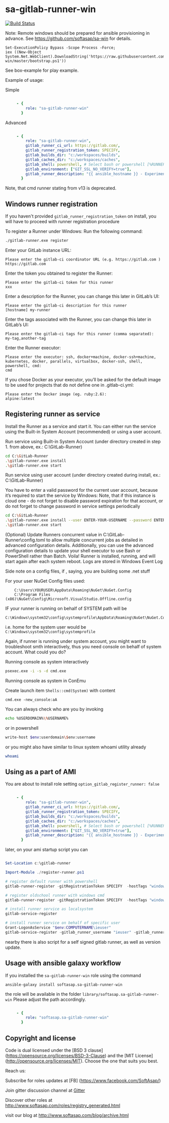sa-gitlab-runner-win
====================

[![Build Status](https://travis-ci.org/softasap/sa-gitlab-runner-win.svg?branch=master)](https://travis-ci.org/softasap/sa-gitlab-runner-win)

Note: Remote windows should be prepared for ansible provisioning in advance. See https://github.com/softasap/sa-win for details.

```pwsh
Set-ExecutionPolicy Bypass -Scope Process -Force;
iex ((New-Object System.Net.WebClient).DownloadString('https://raw.githubusercontent.com/softasap/sa-win/master/bootstrap.ps1'))
```

See box-example for play example.

Example of usage:

Simple

```YAML

     - {
         role: "sa-gitlab-runner-win"
       }


```

Advanced

```YAML

     - {
         role: "sa-gitlab-runner-win",
         gitlab_runner_ci_url: https://gitlab.com/,
         gitlab_runner_registration_token: SPECIFY,
         gitlab_builds_dir: "c:/workspaces/builds",
         gitlab_caches_dir: "c:/workspaces/caches",
         gitlab_shell: powershell, # Select bash or powershell [%RUNNER_SHELL%]
         gitlab_environment: ["GIT_SSL_NO_VERIFY=true"],
         gitlab_runner_description: "{{ ansible_hostname }} - Experimental windows runner"
       }


```

Note, that cmd runner stating from v13 is deprecated.

Windows runner registration
---------------------------

If you haven't provided `gitlab_runner_registration_token` on install, you will have to proceed with runner registration procedure


To register a Runner under Windows:
Run the following command:

```sh
./gitlab-runner.exe register
```

Enter your GitLab instance URL:

```
Please enter the gitlab-ci coordinator URL (e.g. https://gitlab.com )
https://gitlab.com
```

Enter the token you obtained to register the Runner:

```
Please enter the gitlab-ci token for this runner
xxx
```

Enter a description for the Runner, you can change this later in GitLab’s UI:

```
Please enter the gitlab-ci description for this runner
[hostname] my-runner
```

Enter the tags associated with the Runner, you can change this later in GitLab’s UI:

```
Please enter the gitlab-ci tags for this runner (comma separated):
my-tag,another-tag
```

Enter the Runner executor:

```
Please enter the executor: ssh, docker+machine, docker-ssh+machine, kubernetes, docker, parallels, virtualbox, docker-ssh, shell, powershell, cmd:
cmd
```

If you chose Docker as your executor, you’ll be asked for the default image to be used for projects that do not define one in .gitlab-ci.yml:

```
Please enter the Docker image (eg. ruby:2.6):
alpine:latest
```

Registering runner as service
-----------------------------

Install the Runner as a service and start it. You can either run the service using the Built-in System Account (recommended) or using a user account.

Run service using Built-in System Account (under directory created in step 1. from above, ex.: C:\GitLab-Runner)

```sh
cd C:\GitLab-Runner
.\gitlab-runner.exe install
.\gitlab-runner.exe start
```

Run service using user account (under directory created during install, ex.: C:\GitLab-Runner)

You have to enter a valid password for the current user account, because it’s required to start the service by Windows:
Note, that if this instance is cloud one - do not forget to disable password expiration for that account, or do not forget
to change password in service settings periodically

```sh
cd C:\GitLab-Runner
.\gitlab-runner.exe install --user ENTER-YOUR-USERNAME --password ENTER-YOUR-PASSWORD
.\gitlab-runner.exe start
```

(Optional) Update Runners concurrent value in C:\GitLab-Runner\config.toml to allow multiple concurrent jobs as detailed in advanced configuration details. Additionally, you can use the advanced configuration details to update your shell executor to use Bash or PowerShell rather than Batch.
Voila! Runner is installed, running, and will start again after each system reboot. Logs are stored in Windows Event Log

Side note on a config files, if , saying, you are building some .net stuff

For your user NuGet Config files used:

```
    C:\Users\YOURUSER\AppData\Roaming\NuGet\NuGet.Config
    C:\Program Files (x86)\NuGet\Config\Microsoft.VisualStudio.Offline.config
```

IF  your runner is running on behalf of SYSTEM path will be
```
C:\Windows\system32\config\systemprofile\AppData\Roaming\NuGet\NuGet.Config
```

i.e. home for the system user would be `C:\Windows\system32\config\systemprofile`


Again, if runner is running under system account, you might want to troubleshoot smth interactively, thus you need console
on behalf of system account. What could you do?

Running console as system interactively

```sh
psexec.exe -i -s -d cmd.exe
```

Running console as system in ConEmu

Create launch item `Shells::cmd(System)` with content

```
cmd.exe -new_console:aA
```

You can always check who are you by invoking

```sh
echo %USERDOMAIN%\%USERNAME%
```

or in powershell

```sh
write-host $env:userdomain\$env:username
```

or you might also have similar to linux system whoami utility already

```sh
whoami
```

Using as a part of AMI
----------------------

You are about to install role setting `option_gitlab_register_runner: false`

```YAML

     - {
         role: "sa-gitlab-runner-win",
         gitlab_runner_ci_url: https://gitlab.com/,
         gitlab_runner_registration_token: SPECIFY,
         gitlab_builds_dir: "c:/workspaces/builds",
         gitlab_caches_dir: "c:/workspaces/caches",
         gitlab_shell: powershell, # Select bash or powershell [%RUNNER_SHELL%]
         gitlab_environment: ["GIT_SSL_NO_VERIFY=true"],
         gitlab_runner_description: "{{ ansible_hostname }} - Experimental windows runner"
       }
```

later, on your ami startup script you can 

```ps1

Set-Location c:\gitlab-runner

Import-Module ./register-runner.ps1

# register default runner with powershell
gitlab-runner-register -gitRegistrationToken SPECIFY  -hostTags "windows"

# register oldschool runner with windows cmd
gitlab-runner-register -gitRegistrationToken SPECIFY  -hostTags "windows" -gitlab_executor "shell" -gitlab_shell "cmd"

# install runner service as localsystem
gitlab-service-register

# install runner service on behalf of specific user
Grant-LogonAsService "$env:COMPUTERNAME\ieuser"
gitlab-service-register -gitlab_runner_username "ieuser" -gitlab_runner_pass "Passw0rd!"

```

nearby there is also script for a self signed gitlab runner,
as well as version update.


Usage with ansible galaxy workflow
----------------------------------

If you installed the `sa-gitlab-runner-win` role using the command


`
   ansible-galaxy install softasap.sa-gitlab-runner-win
`

the role will be available in the folder `library/softasap.sa-gitlab-runner-win`
Please adjust the path accordingly.

```YAML

     - {
         role: "softasap.sa-gitlab-runner-win"
       }

```




Copyright and license
---------------------

Code is dual licensed under the [BSD 3 clause] (https://opensource.org/licenses/BSD-3-Clause) and the [MIT License] (http://opensource.org/licenses/MIT). Choose the one that suits you best.

Reach us:

Subscribe for roles updates at [FB] (https://www.facebook.com/SoftAsap/)

Join gitter discussion channel at [Gitter](https://gitter.im/softasap)

Discover other roles at  http://www.softasap.com/roles/registry_generated.html

visit our blog at http://www.softasap.com/blog/archive.html 
